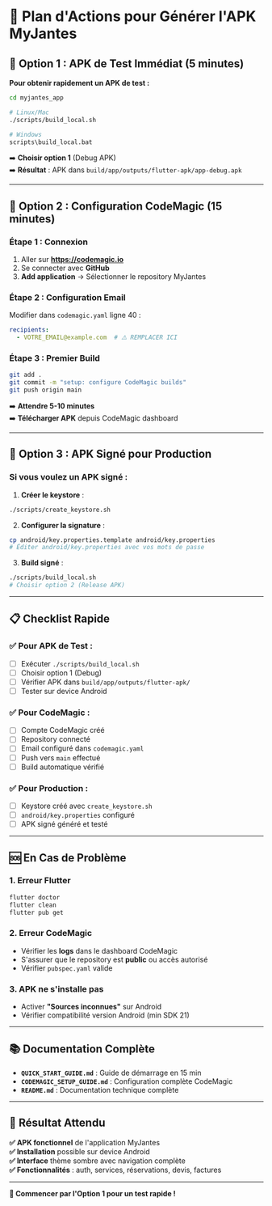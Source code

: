 # 🎯 Plan d'Actions pour Générer l'APK MyJantes

## 🚀 Option 1 : APK de Test Immédiat (5 minutes)

**Pour obtenir rapidement un APK de test :**

```bash
cd myjantes_app

# Linux/Mac
./scripts/build_local.sh

# Windows  
scripts\build_local.bat
```

➡️ **Choisir option 1** (Debug APK)  
➡️ **Résultat** : APK dans `build/app/outputs/flutter-apk/app-debug.apk`

---

## 🔧 Option 2 : Configuration CodeMagic (15 minutes)

### Étape 1 : Connexion
1. Aller sur **https://codemagic.io**
2. Se connecter avec **GitHub**
3. **Add application** → Sélectionner le repository MyJantes

### Étape 2 : Configuration Email
Modifier dans `codemagic.yaml` ligne 40 :
```yaml
recipients:
  - VOTRE_EMAIL@example.com  # ⚠️ REMPLACER ICI
```

### Étape 3 : Premier Build
```bash
git add .
git commit -m "setup: configure CodeMagic builds"
git push origin main
```

➡️ **Attendre 5-10 minutes**  
➡️ **Télécharger APK** depuis CodeMagic dashboard

---

## 🔐 Option 3 : APK Signé pour Production

### Si vous voulez un APK signé :

1. **Créer le keystore** :
```bash
./scripts/create_keystore.sh
```

2. **Configurer la signature** :
```bash
cp android/key.properties.template android/key.properties
# Éditer android/key.properties avec vos mots de passe
```

3. **Build signé** :
```bash
./scripts/build_local.sh
# Choisir option 2 (Release APK)
```

---

## 📋 Checklist Rapide

### ✅ Pour APK de Test :
- [ ] Exécuter `./scripts/build_local.sh`
- [ ] Choisir option 1 (Debug)
- [ ] Vérifier APK dans `build/app/outputs/flutter-apk/`
- [ ] Tester sur device Android

### ✅ Pour CodeMagic :
- [ ] Compte CodeMagic créé
- [ ] Repository connecté
- [ ] Email configuré dans `codemagic.yaml`
- [ ] Push vers `main` effectué
- [ ] Build automatique vérifié

### ✅ Pour Production :
- [ ] Keystore créé avec `create_keystore.sh`
- [ ] `android/key.properties` configuré
- [ ] APK signé généré et testé

---

## 🆘 En Cas de Problème

### 1. Erreur Flutter
```bash
flutter doctor
flutter clean
flutter pub get
```

### 2. Erreur CodeMagic
- Vérifier les **logs** dans le dashboard CodeMagic
- S'assurer que le repository est **public** ou accès autorisé
- Vérifier `pubspec.yaml` valide

### 3. APK ne s'installe pas
- Activer **"Sources inconnues"** sur Android
- Vérifier compatibilité version Android (min SDK 21)

---

## 📚 Documentation Complète

- **`QUICK_START_GUIDE.md`** : Guide de démarrage en 15 min
- **`CODEMAGIC_SETUP_GUIDE.md`** : Configuration complète CodeMagic
- **`README.md`** : Documentation technique complète

---

## 🎯 Résultat Attendu

**✅ APK fonctionnel** de l'application MyJantes  
**✅ Installation** possible sur device Android  
**✅ Interface** thème sombre avec navigation complète  
**✅ Fonctionnalités** : auth, services, réservations, devis, factures  

---

**🚀 Commencer par l'Option 1 pour un test rapide !**